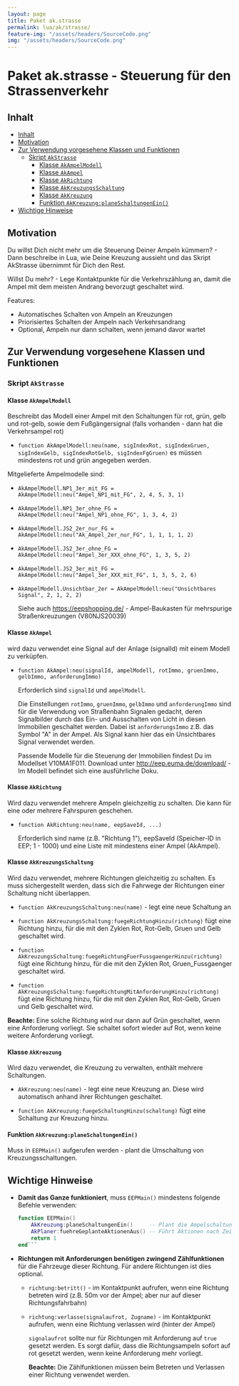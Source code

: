 ```yaml
---
layout: page
title: Paket ak.strasse
permalink: lua/ak/strasse/
feature-img: "/assets/headers/SourceCode.png"
img: "/assets/headers/SourceCode.png"
---
```


# Paket ak.strasse - Steuerung für den Strassenverkehr

## Inhalt
<!-- TOC depthFrom:2 depthTo:6 withLinks:1 updateOnSave:1 orderedList:0 -->

- [Inhalt](#inhalt)
- [Motivation](#motivation)
- [Zur Verwendung vorgesehene Klassen und Funktionen](#zur-verwendung-vorgesehene-klassen-und-funktionen)
	- [Skript `AkStrasse`](#skript-akstrasse)
		- [Klasse `AkAmpelModell`](#klasse-akampelmodell)
		- [Klasse `AkAmpel`](#klasse-akampel)
		- [Klasse `AkRichtung`](#klasse-akrichtung)
		- [Klasse `AkKreuzungsSchaltung`](#klasse-akkreuzungsschaltung)
		- [Klasse `AkKreuzung`](#klasse-akkreuzung)
		- [Funktion `AkKreuzung:planeSchaltungenEin()`](#funktion-akkreuzungplaneschaltungenein)
- [Wichtige Hinweise](#wichtige-hinweise)

<!-- /TOC -->
## Motivation

Du willst Dich nicht mehr um die Steuerung Deiner Ampeln kümmern? - Dann beschreibe in Lua, wie Deine Kreuzung aussieht und das Skript AkStrasse übernimmt für Dich den Rest.

Willst Du mehr? - Lege Kontaktpunkte für die Verkehrszählung an, damit die Ampel mit dem meisten Andrang bevorzugt geschaltet wird.

Features:
* Automatisches Schalten von Ampeln an Kreuzungen
* Priorisiertes Schalten der Ampeln nach Verkehrsandrang
* Optional, Ampeln nur dann schalten, wenn jemand davor wartet

## Zur Verwendung vorgesehene Klassen und Funktionen

### Skript `AkStrasse`

#### Klasse `AkAmpelModell`

Beschreibt das Modell einer Ampel mit den Schaltungen für rot, grün, gelb und rot-gelb, sowie dem Fußgängersignal (falls vorhanden - dann hat die Verkehrsampel rot)

* `function AkAmpelModell:neu(name, sigIndexRot, sigIndexGruen, sigIndexGelb, sigIndexRotGelb, sigIndexFgGruen)` es müssen mindestens rot und grün angegeben werden.

Mitgelieferte Ampelmodelle sind:

* `AkAmpelModell.NP1_3er_mit_FG = AkAmpelModell:neu("Ampel_NP1_mit_FG", 2, 4, 5, 3, 1)`
* `AkAmpelModell.NP1_3er_ohne_FG = AkAmpelModell:neu("Ampel_NP1_ohne_FG", 1, 3, 4, 2)`
* `AkAmpelModell.JS2_2er_nur_FG = AkAmpelModell:neu("Ak_Ampel_2er_nur_FG", 1, 1, 1, 1, 2)`
* `AkAmpelModell.JS2_3er_ohne_FG = AkAmpelModell:neu("Ampel_3er_XXX_ohne_FG", 1, 3, 5, 2)`
* `AkAmpelModell.JS2_3er_mit_FG = AkAmpelModell:neu("Ampel_3er_XXX_mit_FG", 1, 3, 5, 2, 6)`
* `AkAmpelModell.Unsichtbar_2er = AkAmpelModell:neu("Unsichtbares Signal", 2, 1, 2, 2)`

  Siehe auch https://eepshopping.de/ - Ampel-Baukasten für mehrspurige Straßenkreuzungen (V80NJS20039)


#### Klasse `AkAmpel`
wird dazu verwendet eine Signal auf der Anlage (signalId) mit einem Modell zu verküpfen.

* `function AkAmpel:neu(signalId, ampelModell, rotImmo, gruenImmo, gelbImmo, anforderungImmo)`

  Erforderlich sind `signalId` und `ampelModell`.

  Die Einstellungen `rotImmo`, `gruenImmo`, `gelbImmo` und `anforderungImmo` sind für die Verwendung von Straßenbahn Signalen gedacht, deren Signalbilder durch das Ein- und Ausschalten von Licht in diesen Immobilien geschaltet werden. Dabei ist `anforderungsImmo` z.B. das Symbol "A" in der Ampel. Als Signal kann hier das ein Unsichtbares Signal verwendet werden.

  Passende Modelle für die Steuerung der Immobilien findest Du im Modellset V10MA1F011. Download unter http://eep.euma.de/download/ - Im Modell befindet sich eine ausführliche Doku.


#### Klasse `AkRichtung`
Wird dazu verwendet mehrere Ampeln gleichzeitig zu schalten. Die kann für eine oder mehrere Fahrspuren geschehen.

* `function AkRichtung:neu(name, eepSaveId, ...)`

    Erforderlich sind name (z.B. "Richtung 1"), eepSaveId (Speicher-ID in EEP; 1 - 1000) und eine Liste mit mindestens einer Ampel (AkAmpel).

#### Klasse `AkKreuzungsSchaltung`
Wird dazu verwendet, mehrere Richtungen gleichzeitig zu schalten. Es muss sichergestellt werden, dass sich die Fahrwege der Richtungen einer Schaltung nicht überlappen.

  * `function AkKreuzungsSchaltung:neu(name)` - legt eine neue Schaltung an

  * `function AkKreuzungsSchaltung:fuegeRichtungHinzu(richtung)` fügt eine Richtung hinzu, für die mit den Zyklen Rot, Rot-Gelb, Gruen und Gelb geschaltet wird.

  * `function AkKreuzungsSchaltung:fuegeRichtungFuerFussgaengerHinzu(richtung)` fügt eine Richtung hinzu, für die mit den Zyklen Rot, Gruen_Fussgaenger geschaltet wird.

  * `function AkKreuzungsSchaltung:fuegeRichtungMitAnforderungHinzu(richtung)` fügt eine Richtung hinzu, für die mit den Zyklen Rot, Rot-Gelb, Gruen und Gelb geschaltet wird.

  __Beachte:__ Eine solche Richtung wird nur dann auf Grün geschaltet, wenn eine Anforderung vorliegt. Sie schaltet sofort wieder auf Rot, wenn keine weitere Anforderung vorliegt.


#### Klasse `AkKreuzung`
Wird dazu verwendet, die Kreuzung zu verwalten, enthält mehrere Schaltungen.

  * `AkKreuzung:neu(name)` - legt eine neue Kreuzung an. Diese wird automatisch anhand ihrer Richtungen geschaltet.

  * `function AkKreuzung:fuegeSchaltungHinzu(schaltung)` fügt eine Schaltung zur Kreuzung hinzu.

#### Funktion `AkKreuzung:planeSchaltungenEin()`
Muss in `EEPMain()` aufgerufen werden - plant die Umschaltung von Kreuzungsschaltungen.

## Wichtige Hinweise

* __Damit das Ganze funktioniert__, muss `EEPMain()` mindestens folgende Befehle verwenden:

    ```lua
    function EEPMain()
        AkKreuzung:planeSchaltungenEin()     -- Plant die Ampelschaltungen ein
        AkPlaner:fuehreGeplanteAktionenAus() -- Führt Aktionen nach Zeit aus
        return 1
    end```

* __Richtungen mit Anforderungen benötigen zwingend Zählfunktionen__ für die Fahrzeuge dieser Richtung. Für andere Richtungen ist dies optional.

  * `richtung:betritt()` - im Kontaktpunkt aufrufen, wenn eine Richtung betreten wird (z.B. 50m vor der Ampel; aber nur auf dieser Richtungsfahrbahn)

  * `richtung:verlasse(signalaufrot, Zugname)` - im Kontaktpunkt aufrufen, wenn eine Richtung verlassen wird (hinter der Ampel)

    `signalaufrot` sollte nur für Richtungen mit Anforderung auf `true` gesetzt werden. Es sorgt dafür, dass die Richtungsampeln sofort auf rot gesetzt werden, wenn keine Anforderung mehr vorliegt.

    __Beachte:__ Die Zählfunktionen müssen beim Betreten und Verlassen einer Richtung verwendet werden.
